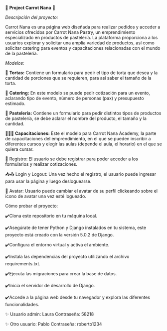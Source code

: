 
🥕 **Project Carrot Nana** 🥕



*Descripción del proyecto:*

Carrot Nana es una página web diseñada para realizar pedidos y acceder a servicios ofrecidos por Carrot Nana Pastry, un emprendimiento especializado en productos de pastelería. La plataforma proporciona a los usuarios  explorar y solicitar una amplia variedad de productos, así como solicitar catering para eventos y capacitaciones relacionadas con el mundo de la pastelería.

*Modelos:*

🎂 **Tortas:** Contiene un formulario para pedir el tipo de torta que desea y la cantidad de porciones que se requieren, para así saber el tamaño de la torta.

🍭 **Catering:** En este modelo se puede pedir cotización para un evento, aclarando tipo de evento, número de personas (pax) y presupuesto estimado.

🍪 **Pastelería:** Contiene un formulario para pedir distintos tipos de productos de pastelería, se debe aclarar el nombre del producto, el tamaño y la cantidad.

👩🏽‍🏫 **Capacitaciones:** Este el modelo para Carrot Nana Academy, la parte de capacitaciones del emprendimiento, en el que se pueden inscribir a diferentes cursos y elegir las aulas (depende el aula, el horario) en el que se quiera cursar.

📝 Registro: El usuario se debe registrar para poder acceder a los formularios y realizar cotizaciones.

📥📤 Login y Logout: Una vez hecho el registro, el usuario puede ingresar para usar la página y luego desloguearse.

👤 Avatar: Usuario puede cambiar el avatar de su perfil clickeando sobre el icono de avatar una vez esté logueado.

Cómo probar el proyecto:

✔️Clona este repositorio en tu máquina local.

✔️Asegúrate de tener Python y Django instalados en tu sistema, este proyecto está creado con la versión 5.0.2 de Django.

✔️Configura el entorno virtual y activa el ambiente.

✔️Instala las dependencias del proyecto utilizando el archivo requirements.txt.

✔️Ejecuta las migraciones para crear la base de datos.

✔️Inicia el servidor de desarrollo de Django.

✔️Accede a la página web desde tu navegador y explora las diferentes funcionalidades.


✨ Usuario admin: Laura Contraseña: 58218

✨ Otro usuario: Pablo Contraseña: roberto1234





